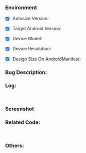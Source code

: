 <!-- 请将以下信息尽量提供完整，可以帮助框架维护者更快的定位错误，节约大家的时间，如果提问只有标题，没有提供其他有价值的信息，那你的 issues 有很大几率被直接 close!-->
### Environment
- [x] Autosize Version: <!-- like: v0.7.0 -->
- [x] Target Android Version: <!-- like: Android 8.0 -->
- [x] Device Model: <!-- like: Nexus 6 -->
- [x] Device Resolution: <!-- like: 1080px * 1920px -->
- [x] Design Size On AndroidManifest: <!-- like: 360dp * 640dp -->


### Bug Description:
<!-- 提问前确定你看过 https://www.jianshu.com/p/55e0fca23b4f，里面有此框架的原理，看完原理你才能更好的使用本框架-->


### Log:
<!-- 在日志中搜索 AndroidAutoSize 找到框架日志复制或截图 -->
```log


```


### Screenshot
<!-- 如果 View 显示有问题，最好提供页面截图-->


### Related Code:
```java
  

```


### Others:
